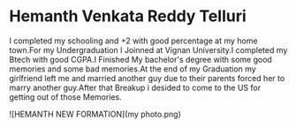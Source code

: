 # Hemanth Venkata Reddy Telluri
I completed my schooling and +2 with good percentage at my home town.For my Undergraduation I Joinned at Vignan University.I completed my Btech with good CGPA.I Finished My bachelor's degree with some good memories and some bad memories.At the end of my Graduation my girlfriend left me and married another guy due to their parents forced her to marry another guy.After that Breakup i desided to come to the US for getting out of those Memories.

![HEMANTH NEW FORMATION](my photo.png)
